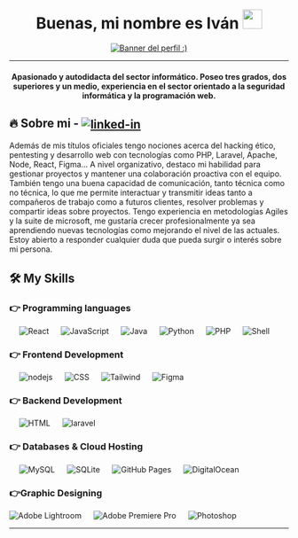 
  
<h1 align="center">Buenas, mi nombre es Iván  <img src="https://media.giphy.com/media/hvRJCLFzcasrR4ia7z/giphy.gif" width="35"></h1>
<p align="center">
  <a href="https://github.com/DenverCoder1/readme-typing-svg"><img alt="Banner del perfil :)" src="https://readme-typing-svg.herokuapp.com?lines=Full+Stack+Web+Developer;Técnico+titulado+medio y superior;Administrador de Sistemas Informáticos y Redes;Desarrollador+de+aplicaciones+web;Técnico en sistemas microinformáticos y redes;Entusiasta de UI, UX+y+Graphic Design;¡Siempre aprendiendo cosas nuevas!&color=25B345&center=true&width=600&height=50"></a>
</p>
<hr/>
<h4 align="center">Apasionado y autodidacta del sector informático. Poseo tres grados, dos superiores y un medio, experiencia en el sector orientado a la seguridad informática y la programación web.</h4>



## 🔥 Sobre mi -  [<img align="center" alt="linked-in" src="https://img.shields.io/badge/linkedin-%230077B5.svg?&style=for-the-badge&logo=linkedin&logoColor=white" />](https://www.linkedin.com/in/iván-sáez-rodrigo-15713a151/)
Además de mis títulos oficiales tengo nociones acerca del hacking ético, pentesting y desarrollo web con tecnologías como PHP, Laravel, Apache, Node, React, Figma... A nivel organizativo, destaco mi habilidad para gestionar proyectos y mantener una colaboración proactiva con el equipo. También tengo una buena capacidad de comunicación, tanto técnica como no técnica, lo que me permite interactuar y transmitir ideas tanto a compañeros de trabajo como a futuros clientes, resolver problemas y compartir ideas sobre proyectos. Tengo experiencia en metodologías Agiles y la suite de microsoft, me gustaría crecer profesionalmente ya sea aprendiendo nuevas tecnologías como mejorando el nivel de las actuales. Estoy abierto a responder cualquier duda que pueda surgir o interés sobre mi persona.
<br>


## 🛠️ My Skills

### 👉 Programming languages

<p align="left"> 
  &emsp; 
    <img alt="React" src="https://img.shields.io/badge/React%20-%2300599C.svg?logo=React&logoColor=white">
  &emsp;
     <img alt="JavaScript" src="https://img.shields.io/badge/JavaScript%20-%23F7DF1E.svg?logo=javascript&logoColor=black">
  &emsp;
    <img alt="Java" src="https://img.shields.io/badge/Java-%23007396.svg?logo=java&logoColor=white&color=d6681a">
  &emsp;
    <img alt="Python" src="https://img.shields.io/badge/Python%20-%2314354C.svg?logo=python&logoColor=white">
  &emsp;
    <img alt="PHP" src="https://img.shields.io/badge/PHP-%23777BB4.svg?logo=php&logoColor=white"/>
      &emsp;
    <img alt="Shell" src="https://img.shields.io/badge/ShellScript-FFFFFF.svg?logo=linux&logoColor=black"/>
    
</p>

### 👉 Frontend Development
<p align="left"> 
  &emsp; 
   <img alt="nodejs" src="https://img.shields.io/badge/HTML5%20-%23E34F26.svg?logo=html5&logoColor=white">
  &emsp;
    <img alt="CSS" src="https://img.shields.io/badge/CSS%20-%231572B6.svg?logo=css3&logoColor=white">
   &emsp;
    <img alt="Tailwind" src="https://img.shields.io/badge/Tailwind-blue.svg?style=flat&logo=tailwindcss&logoColor=white"/>
       &emsp;
       <img alt="Figma" src="https://img.shields.io/badge/Figma-black.svg?style=flat&logo=figma&logoColor=white"/>
</p>

### 👉 Backend Development
<p align="left"> 
  &emsp; 
   <img alt="HTML" src="https://img.shields.io/badge/NodeJS-darkgreen.svg?logo=nodedotjs&logoColor=white">
  &emsp;
    <img alt="laravel" src="https://img.shields.io/badge/Laravel-red.svg?logo=laravel&logoColor=white">
</p>

### 👉 Databases & Cloud Hosting
<p align="left">
  &emsp;
  <img alt="MySQL" src="https://img.shields.io/badge/MySQL-%2300f.svg?style=flat&logo=mysql&logoColor=white">
  &emsp;
    <img alt="SQLite" src ="https://img.shields.io/badge/sqlite-%2307405e.svg?style=flat&logo=sqlite&logoColor=white"/>
  &emsp;
<img alt="GitHub Pages" src="https://img.shields.io/badge/GitHub%20Pages-%23327FC7.svg?style=flat&llogo=github&logoColor=white">
  &emsp;
<img alt="DigitalOcean" src="https://img.shields.io/badge/DigitalOcean%20-blue.svg?logo=DigitalOcean&logoColor=white">
 </p>
 
### 👉Graphic Designing
<p align="left">
    <img alt="Adobe Lightroom" src="https://img.shields.io/badge/Adobe Lightroom-%2300f.svg?style=flat&logo=adobelightroom&logoColor=white"/>
   &emsp; 
   <img alt="Adobe Premiere Pro" src="https://img.shields.io/badge/Adobe Premiere Pro-%2300f.svg?style=flat&logo=adobepremierepro&logoColor=white"/>
    &emsp;
  	<img alt="Photoshop" src="https://img.shields.io/badge/Photoshop-%2300C4CC.svg?style=flat&logo=adobephotoshop&logoColor=white"/>
 </p>
<hr>
